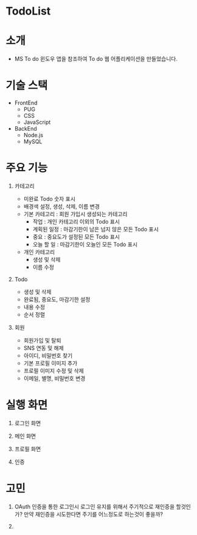 # TodoList

# 소개
* MS To do 윈도우 앱을 참조하여 To do 웹 어플리케이션을 만들었습니다.

# 기술 스택
* FrontEnd
    * PUG
    * CSS
    * JavaScript
* BackEnd
    * Node.js
    * MySQL

# 주요 기능
1. 카테고리
    * 미완료 Todo 숫자 표시
    * 배경색 설정, 생성, 삭제, 이름 변경
    * 기본 카테고리 : 회원 가입시 생성되는 카테고리
        * 작업 : 개인 카테고리 이외의 Todo 표시
        * 계획된 일정 : 마감기한이 남은 넘지 않은 모든 Todo 표시
        * 중요 : 중요도가 설정된 모든 Todo 표시
        * 오늘 할 일 : 마감기한이 오늘인 모든 Todo 표시
    * 개인 카테고리
        * 생성 및 삭제
        * 이름 수정

2. Todo
    * 생성 및 삭제
    * 완료됨, 중요도, 마감기한 설정
    * 내용 수정
    * 순서 정렬

3. 회원
    * 회원가입 및 탈퇴
    * SNS 연동 및 해제
    * 아이디, 비밀번호 찾기
    * 기본 프로필 이미지 추가
    * 프로필 이미지 수정 및 삭제
    * 이메일, 별명, 비밀번호 변경

# 실행 화면
1. 로그인 화면

2. 메인 화면
3. 프로필 화면
4. 인증

# 고민
1. OAuth 인증을 통한 로그인시 로그인 유지를 위해서 주기적으로 재인증을 할것인가? 만약 재인증을 시도한다면 주기를 어느정도로 하는것이 좋을까?


2. 